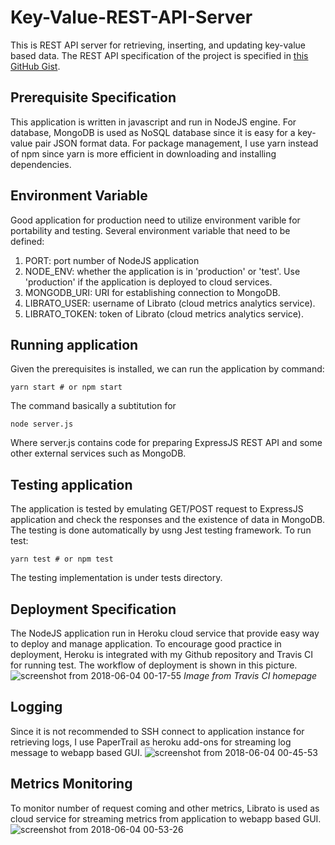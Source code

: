 # Key-Value-REST-API-Server
This is REST API server for retrieving, inserting, and updating key-value based data. The REST API specification of the project is specified in [this GitHub Gist](https://gist.github.com/jerelim/3e883999e8d8ef5af2428b364858afc3).

## Prerequisite Specification
This application is written in javascript and run in NodeJS engine. For database, MongoDB is used as NoSQL database since it is easy for a key-value pair JSON format data. For package management, I use yarn instead of npm since yarn is more efficient in downloading and installing dependencies.

## Environment Variable
Good application for production need to utilize environment varible for portability and testing. Several environment variable that need to be defined:
1. PORT: port number of NodeJS application
2. NODE_ENV: whether the application is in 'production' or 'test'. Use 'production' if the application is deployed to cloud services.
3. MONGODB_URI: URI for establishing connection to MongoDB.
4. LIBRATO_USER: username of Librato (cloud metrics analytics service).
5. LIBRATO_TOKEN: token of Librato (cloud metrics analytics service).

## Running application
Given the prerequisites is installed, we can run the application by command:
```
yarn start # or npm start
```
The command basically a subtitution for
```
node server.js
```
Where server.js contains code for preparing ExpressJS REST API and some other external services such as MongoDB.

## Testing application
The application is tested by emulating GET/POST request to ExpressJS application and check the responses and the existence of data in MongoDB. The testing is done automatically by usng Jest testing framework. To run test:
```
yarn test # or npm test
```
The testing implementation is under tests directory.

## Deployment Specification
The NodeJS application run in Heroku cloud service that provide easy way to deploy and manage application. To encourage good practice in deployment, Heroku is integrated with my Github repository and Travis CI for running test. The workflow of deployment is shown in this picture.
![screenshot from 2018-06-04 00-17-55](https://user-images.githubusercontent.com/11803421/40888671-334b2352-678d-11e8-8862-b9770588c6d9.png)
*Image from Travis CI homepage*

## Logging
Since it is not recommended to SSH connect to application instance for retrieving logs, I use PaperTrail as heroku add-ons for streaming log message to webapp based GUI.
![screenshot from 2018-06-04 00-45-53](https://user-images.githubusercontent.com/11803421/40888899-a9c6d492-6790-11e8-8bc8-ba2e4323ca43.png)

## Metrics Monitoring
To monitor number of request coming and other metrics, Librato is used as cloud service for streaming metrics from application to webapp based GUI.
![screenshot from 2018-06-04 00-53-26](https://user-images.githubusercontent.com/11803421/40888960-bca26904-6791-11e8-98f2-60da88999a66.png)
